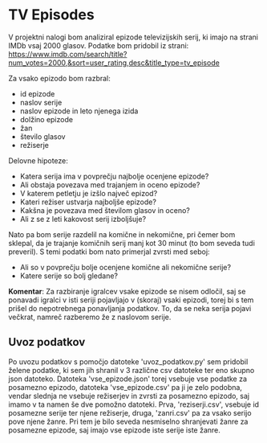 # TV Episodes

V projektni nalogi bom analiziral epizode televizijskih serij, ki imajo na strani IMDb vsaj 2000 glasov. Podatke bom pridobil iz strani: https://www.imdb.com/search/title?num_votes=2000,&sort=user_rating,desc&title_type=tv_episode

Za vsako epizodo bom razbral:
* id epizode
* naslov serije
* naslov epizode in leto njenega izida
* dolžino epizode
* žan
* število glasov
* režiserje


Delovne hipoteze:
* Katera serija ima v povprečju najbolje ocenjene epizode?
* Ali obstaja povezava med trajanjem in oceno epizode?
* V katerem petletju je izšlo največ epizod?
* Kateri režiser ustvarja najboljše epizode?
* Kakšna je povezava med številom glasov in oceno?
* Ali z se z leti kakovost serij izboljšuje?

Nato pa bom serije razdelil na komične in nekomične, pri čemer bom sklepal, da je trajanje komičnih serij manj kot 30 minut (to bom seveda tudi preveril). S temi podatki bom nato primerjal zvrsti med seboj:
* Ali so v povprečju bolje ocenjene komične ali nekomične serije?
* Katere serije so bolj gledane?


**Komentar**: Za razbiranje igralcev vsake epizode se nisem odločil, saj se ponavadi igralci v isti seriji pojavljajo v (skoraj) vsaki epizodi, torej bi s tem prišel do nepotrebnega ponavljanja podatkov. To, da se neka serija pojavi večkrat, namreč razberemo že z naslovom serije.


## Uvoz podatkov

Po uvozu podatkov s pomočjo datoteke 'uvoz_podatkov.py' sem pridobil želene podatke, ki sem jih shranil v 3 različne csv datoteke ter eno skupno json datoteko. Datoteka 'vse_epizode.json' torej vsebuje vse podatke za posamezno epizodo, datoteka 'vse_epizode.csv' pa ji je zelo podobna, vendar slednja ne vsebuje režiserjev in zvrsti za posamezno epizodo, saj imamo v ta namen še dve pomožno datoteki. Prva, 'reziserji.csv', vsebuje id posamezne serije ter njene režiserje, druga, 'zanri.csv' pa za vsako serijo pove njene žanre. Pri tem je bilo seveda nesmiselno shranjevati žanre za posamezne epizode, saj imajo vse epizode iste serije iste žanre.
